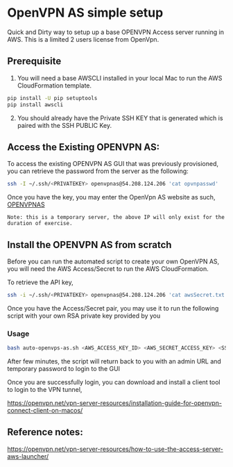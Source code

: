# OpenVPN AS simple setup

Quick and Dirty way to setup up a base OPENVPN Access server running in AWS. This is a limited 2 users license from OpenVpn.  

## Prerequisite
1. You will need a base AWSCLI installed in your local Mac to run the AWS CloudFormation template.
```bash
pip install -U pip setuptools
pip install awscli
```
2. You should already have the Private SSH KEY that is generated which is paired with the SSH PUBLIC Key. 

## Access the Existing OPENVPN AS:
 
To access the existing OPENVPN AS GUI that was previously provisioned, you can retrieve the password from the server as the following:

```bash
ssh -I ~/.ssh/<PRIVATEKEY> openvpnas@54.208.124.206 'cat opvnpasswd'
```

Once you have the key, you may enter the OpenVpn AS website as such,
[OPENVPNAS ](https://54.208.124.206/admin/)

```Note: this is a temporary server, the above IP will only exist for the duration of exercise.```


## Install the OPENVPN AS from scratch

Before you can run the automated script to create your own OpenVPN AS, you will need the AWS Access/Secret to run the AWS CloudFormation.

To retrieve the API key, 
```bash
ssh -i ~/.ssh/<PRIVATEKEY> openvpnas@54.208.124.206 'cat awsSecret.txt'
```

Once you have the Access/Secret pair, you may use it to run the following script with your own RSA private key provided by you
### Usage

```bash
bash auto-openvps-as.sh <AWS_ACCESS_KEY_ID> <AWS_SECRET_ACCESS_KEY> <SSHKEYPAIR>
```

After few minutes, the script will return back to you with an admin URL and temporary password to login to the GUI


Once you are successfully login, you can download and install a client tool to login to the VPN tunnel,

https://openvpn.net/vpn-server-resources/installation-guide-for-openvpn-connect-client-on-macos/ 


## Reference notes:
https://openvpn.net/vpn-server-resources/how-to-use-the-access-server-aws-launcher/